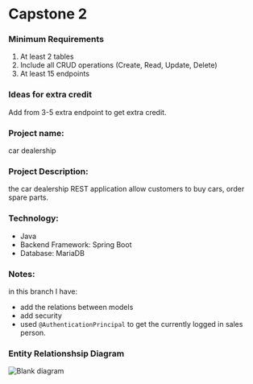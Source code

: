 # Capstone 2 


### Minimum Requirements
1. At least 2 tables
2. Include all CRUD operations (Create, Read, Update, Delete)
3. At least 15 endpoints


### Ideas for extra credit
Add from 3-5 extra endpoint to get extra credit.


### Project name:
car dealership


### Project Description:
the car dealership REST application allow customers to buy cars, order spare parts.
### Technology:
- Java
- Backend Framework: Spring Boot
- Database: MariaDB


### Notes:
in this branch I have:
- add the relations between models
- add security
- used `@AuthenticationPrincipal` to get the currently logged in sales person.


### Entity Relationshsip Diagram
![Blank diagram](https://github.com/W2AlharbiMe/tuw-capstone2-own/assets/43024659/af1f6ce2-1dac-4e53-abf7-5ec8e7f91620)




